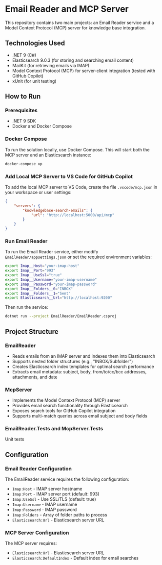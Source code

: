 # Email Reader and MCP Server

This repository contains two main projects: an Email Reader service and a Model Context Protocol (MCP) server for knowledge base integration.

## Technologies Used

- .NET 9 (C#)
- Elasticsearch 9.0.3 (for storing and searching email content)
- MailKit (for retrieving emails via IMAP)
- Model Context Protocol (MCP) for server-client integration (tested with GitHub Copilot)
- xUnit (for unit testing)

## How to Run

### Prerequisites

- .NET 9 SDK
- Docker and Docker Compose

### Docker Compose

To run the solution locally, use Docker Compose. This will start both the MCP server and an Elasticsearch instance:

```bash
docker-compose up
```

### Add Local MCP Server to VS Code for GitHub Copilot

To add the local MCP server to VS Code, create the file `.vscode/mcp.json` in your workspace or user settings:

```json
{
    "servers": {
        "knowledgebase-search-emails": {
            "url": "http://localhost:5000/api/mcp"
        }
    }
}
```

### Run Email Reader

To run the Email Reader service, either modify `EmailReader/appsettings.json` or set the required environment variables:

```bash
export Imap__Host="your-imap-host"
export Imap__Port="993"
export Imap__UseSsl="true"
export Imap__Username="your-imap-username"
export Imap__Password="your-imap-password"
export Imap__Folders__0="INBOX"
export Imap__Folders__1="Sent"
export Elasticsearch__Url="http://localhost:9200"
```

Then run the service:

```bash
dotnet run --project EmailReader/EmailReader.csproj
```

## Project Structure

### EmailReader
- Reads emails from an IMAP server and indexes them into Elasticsearch
- Supports nested folder structures (e.g., "INBOX/Subfolder")
- Creates Elasticsearch index templates for optimal search performance
- Extracts email metadata: subject, body, from/to/cc/bcc addresses, attachments, and date

### McpServer
- Implements the Model Context Protocol (MCP) server
- Provides email search functionality through Elasticsearch
- Exposes search tools for GitHub Copilot integration
- Supports multi-match queries across email subject and body fields

### EmailReader.Tests and McpServer.Tests
Unit tests

## Configuration

### Email Reader Configuration

The EmailReader service requires the following configuration:

- `Imap:Host` - IMAP server hostname
- `Imap:Port` - IMAP server port (default: 993)
- `Imap:UseSsl` - Use SSL/TLS (default: true)
- `Imap:Username` - IMAP username
- `Imap:Password` - IMAP password
- `Imap:Folders` - Array of folder paths to process
- `Elasticsearch:Url` - Elasticsearch server URL

### MCP Server Configuration

The MCP server requires:

- `Elasticsearch:Url` - Elasticsearch server URL
- `Elasticsearch:DefaultIndex` - Default index for email searches
